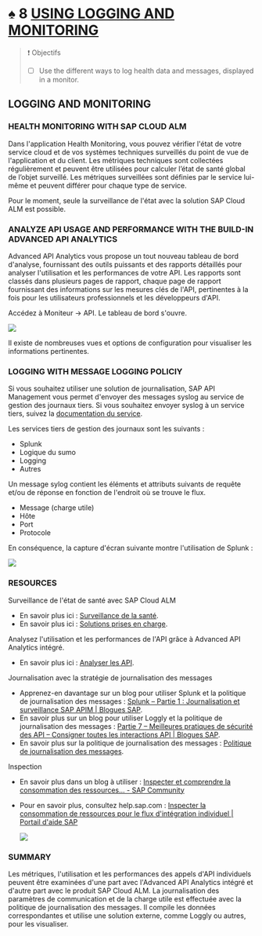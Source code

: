 # ♠ 8 [USING LOGGING AND MONITORING](https://learning.sap.com/learning-journeys/developing-with-sap-integration-suite/using-logging-and-monitoring_e83faa28-1ebd-41e5-87b7-1a053c336b36)

> :exclamation: Objectifs
>
> - [ ] Use the different ways to log health data and messages, displayed in a monitor.

## LOGGING AND MONITORING

### HEALTH MONITORING WITH SAP CLOUD ALM

Dans l'application Health Monitoring, vous pouvez vérifier l'état de votre service cloud et de vos systèmes techniques surveillés du point de vue de l'application et du client. Les métriques techniques sont collectées régulièrement et peuvent être utilisées pour calculer l’état de santé global de l’objet surveillé. Les métriques surveillées sont définies par le service lui-même et peuvent différer pour chaque type de service.

Pour le moment, seule la surveillance de l'état avec la solution SAP Cloud ALM est possible.

### ANALYZE API USAGE AND PERFORMANCE WITH THE BUILD-IN ADVANCED API ANALYTICS

Advanced API Analytics vous propose un tout nouveau tableau de bord d'analyse, fournissant des outils puissants et des rapports détaillés pour analyser l'utilisation et les performances de votre API. Les rapports sont classés dans plusieurs pages de rapport, chaque page de rapport fournissant des informations sur les mesures clés de l'API, pertinentes à la fois pour les utilisateurs professionnels et les développeurs d'API.

Accédez à Moniteur → API. Le tableau de bord s'ouvre.

![](./RESSOURCES/CLD900_U3_L7_01.png)

Il existe de nombreuses vues et options de configuration pour visualiser les informations pertinentes.

### LOGGING WITH MESSAGE LOGGING POLICIY

Si vous souhaitez utiliser une solution de journalisation, SAP API Management vous permet d'envoyer des messages syslog au service de gestion des journaux tiers. Si vous souhaitez envoyer syslog à un service tiers, suivez la [documentation du service](https://help.sap.com/docs/sap-api-management/sap-api-management/message-logging-policy?version=Cloud).

Les services tiers de gestion des journaux sont les suivants :

- Splunk
- Logique du sumo
- Logging
- Autres

Un message sylog contient les éléments et attributs suivants de requête et/ou de réponse en fonction de l'endroit où se trouve le flux.

- Message (charge utile)
- Hôte
- Port
- Protocole

En conséquence, la capture d'écran suivante montre l'utilisation de Splunk :

![](./RESSOURCES/CLD900_20_U3L8_002_scr.png)

### RESOURCES

Surveillance de l'état de santé avec SAP Cloud ALM

- En savoir plus ici : [Surveillance de la santé](https://support.sap.com/en/alm/sap-cloud-alm/operations/expert-portal/health-monitoring.html).
- En savoir plus ici : [Solutions prises en charge](https://help.sap.com/docs/cloud-alm/setup-administration/supported-solutions).

Analysez l'utilisation et les performances de l'API grâce à Advanced API Analytics intégré.

- En savoir plus ici : [Analyser les API](https://help.sap.com/docs/SAP_CLOUD_PLATFORM_API_MANAGEMENT/66d066d903c2473f81ec33acfe2ccdb4/7712c611015045afb47d7c244fffee63.html?locale=en-US).

Journalisation avec la stratégie de journalisation des messages

- Apprenez-en davantage sur un blog pour utiliser Splunk et la politique de journalisation des messages : [Splunk – Partie 1 : Journalisation et surveillance SAP APIM | Blogues SAP](https://blogs.sap.com/2020/05/12/splunk-part-1-sap-apim-logging-monitoring/).
- En savoir plus sur un blog pour utiliser Loggly et la politique de journalisation des messages : [Partie 7 – Meilleures pratiques de sécurité des API – Consigner toutes les interactions API | Blogues SAP](https://blogs.sap.com/2017/08/21/sap-cloud-platform-api-management-log-all-api-interactions/).
- En savoir plus sur la politique de journalisation des messages : [Politique de journalisation des messages](https://help.sap.com/doc/66d066d903c2473f81ec33acfe2ccdb4/Cloud/en-US/6407ae7701814caa8a5107bdc3f44fe2.html).

Inspection

- En savoir plus dans un blog à utiliser : [Inspecter et comprendre la consommation des ressources... - SAP Community](https://community.sap.com/t5/technology-blogs-by-sap/inspecting-and-understanding-resource-consumption-of-your-integration/ba-p/13567246)
- Pour en savoir plus, consultez help.sap.com : [Inspecter la consommation de ressources pour le flux d'intégration individuel | Portail d'aide SAP](https://help.sap.com/docs/cloud-integration/sap-cloud-integration/inspect-resource-consumption-for-individual-integration-flow?q=Inspect%20Resource%20Consumption)

  ![](./RESSOURCES/CLD900_U3_L7_02.png)

### SUMMARY

Les métriques, l'utilisation et les performances des appels d'API individuels peuvent être examinées d'une part avec l'Advanced API Analytics intégré et d'autre part avec le produit SAP Cloud ALM. La journalisation des paramètres de communication et de la charge utile est effectuée avec la politique de journalisation des messages. Il compile les données correspondantes et utilise une solution externe, comme Loggly ou autres, pour les visualiser.

